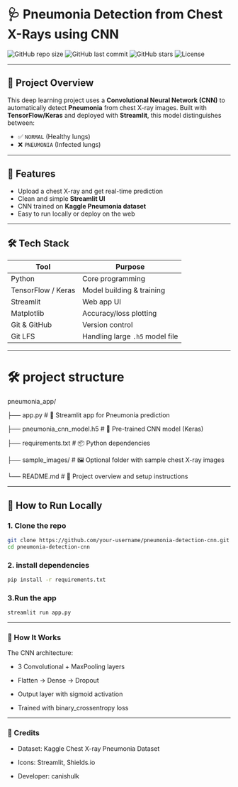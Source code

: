 # 🩺 Pneumonia Detection from Chest X-Rays using CNN

![GitHub repo size](https://img.shields.io/github/repo-size/your-username/pneumonia-detection-cnn)
![GitHub last commit](https://img.shields.io/github/last-commit/your-username/pneumonia-detection-cnn)
![GitHub stars](https://img.shields.io/github/stars/your-username/pneumonia-detection-cnn?style=social)
![License](https://img.shields.io/badge/license-MIT-blue.svg)

---

## 📌 Project Overview

This deep learning project uses a **Convolutional Neural Network (CNN)** to automatically detect **Pneumonia** from chest X-ray images. Built with **TensorFlow/Keras** and deployed with **Streamlit**, this model distinguishes between:
- ✅ `NORMAL` (Healthy lungs)
- ❌ `PNEUMONIA` (Infected lungs)

---

## 🎯 Features

- Upload a chest X-ray and get real-time prediction
- Clean and simple **Streamlit UI**
- CNN trained on **Kaggle Pneumonia dataset**
- Easy to run locally or deploy on the web

---


## 🛠️ Tech Stack

| Tool | Purpose |
|------|---------|
| Python | Core programming |
| TensorFlow / Keras | Model building & training |
| Streamlit | Web app UI |
| Matplotlib | Accuracy/loss plotting |
| Git & GitHub | Version control |
| Git LFS | Handling large `.h5` model file |

---

# 🛠️ project structure

pneumonia_app/

├── app.py                  # 📱 Streamlit app for Pneumonia prediction

├── pneumonia_cnn_model.h5  # 🧠 Pre-trained CNN model (Keras)

├── requirements.txt        # 📦 Python dependencies

├── sample_images/          # 🖼️ Optional folder with sample chest X-ray images

└── README.md               # 📖 Project overview and setup instructions



---

## 🚀 How to Run Locally

### 1. Clone the repo
```bash
git clone https://github.com/your-username/pneumonia-detection-cnn.git
cd pneumonia-detection-cnn

```

### 2. install dependencies
```bash
pip install -r requirements.txt
```
### 3.Run the app
```bash
streamlit run app.py
```
---
### 🧠 How It Works
The CNN architecture:

- 3 Convolutional + MaxPooling layers

- Flatten → Dense → Dropout

- Output layer with sigmoid activation

- Trained with binary_crossentropy loss

---

### 🙏 Credits
- Dataset: Kaggle Chest X-ray Pneumonia Dataset

- Icons: Streamlit, Shields.io

- Developer: canishulk